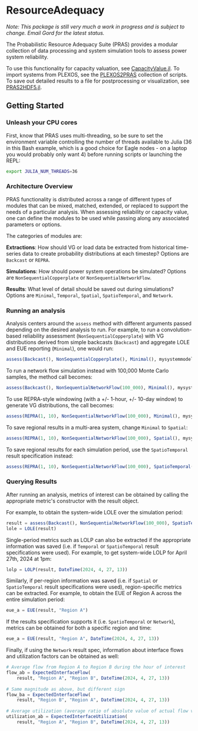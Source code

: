 # ResourceAdequacy

_Note: This package is still very much a work in progress and is subject
to change. Email Gord for the latest status._

The Probabilistic Resource Adequacy Suite (PRAS) provides a modular collection
of data processing and system simulation tools to assess power system reliability.

To use this functionality for capacity valuation, see
[CapacityValue.jl](https://github.nrel.gov/PRAS/CapacityValue.jl).
To import systems from PLEXOS, see the
[PLEXOS2PRAS](https://github.nrel.gov/PRAS/PLEXOS2PRAS) collection of scripts.
To save out detailed results to a file for postprocessing or visualization, see
[PRAS2HDF5.jl](https://github.nrel.gov/PRAS/PRAS2HDF5.jl).

## Getting Started

### Unleash your CPU cores

First, know that PRAS uses multi-threading, so be
sure to set the environment variable controlling the number of threads
available to Julia (36 in this Bash example, which is a good choice for
Eagle nodes - on a laptop you would probably only want 4) before running
scripts or launching the REPL:

```sh
export JULIA_NUM_THREADS=36
```

### Architecture Overview

PRAS functionality is distributed across a range of different types of
modules that can be mixed, matched, extended, or replaced to support the needs
of a particular analysis. When assessing reliability or capacity value, one can
define the modules to be used while passing along any associated parameters
or options.

The categories of modules are:

**Extractions**: How should VG or load data be extracted from historical
time-series data to create probability distributions at each timestep?
Options are `Backcast` or `REPRA`.

**Simulations**: How should power system operations be simulated?
Options are `NonSequentialCopperplate` or `NonSequentialNetworkFlow`.

**Results**: What level of detail should be saved out during simulations?
Options are `Minimal`, `Temporal`, `Spatial`, `SpatioTemporal`, and `Network`.

### Running an analysis

Analysis centers around the `assess` method with different arguments passed
depending on the desired analysis to run.
For example, to run a convolution-based reliability assessment
(`NonSequentialCopperplate`) with VG distributions derived from simple
backcasts (`Backcast`) and aggregate LOLE and EUE reporting (`Minimal`),
one would run:

```julia
assess(Backcast(), NonSequentialCopperplate(), Minimal(), mysystemmodel)
```

To run a network flow simulation instead with 100,000 Monte Carlo samples,
the method call becomes:

```julia
assess(Backcast(), NonSequentialNetworkFlow(100_000), Minimal(), mysystemmodel)
```

To use REPRA-style windowing (with a +/- 1-hour, +/- 10-day window)
to generate VG distributions, the call becomes:

```julia
assess(REPRA(1, 10), NonSequentialNetworkFlow(100_000), Minimal(), mysystemmodel)
```

To save regional results in a multi-area system, change `Minimal` to `Spatial`:
```julia
assess(REPRA(1, 10), NonSequentialNetworkFlow(100_000), Spatial(), mysystemmodel)
```

To save regional results for each simulation period, use the `SpatioTemporal`
result specification instead:
```julia
assess(REPRA(1, 10), NonSequentialNetworkFlow(100_000), SpatioTemporal(), mysystemmodel)
```

### Querying Results

After running an analysis, metrics of interest can be obtained by calling the
appropriate metric's constructor with the result object.

For example, to obtain the system-wide LOLE over the simulation period:

```julia
result = assess(Backcast(), NonSequentialNetworkFlow(100_000), SpatioTemporal(), mysystemmodel)
lole = LOLE(result)
```
Single-period metrics such as LOLP can also be extracted if the appropriate
information was saved (i.e. if `Temporal` or `SpatioTemporal` result
specifications were used). For example, to get system-wide LOLP for April 27th,
2024 at 1pm:

```julia
lolp = LOLP(result, DateTime(2024, 4, 27, 13))
```

Similarly, if per-region information was saved (i.e. if `Spatial` or
`SpatioTemporal` result specifications were used), region-specific metrics
can be extracted. For example, to obtain the EUE of Region A across the entire
simulation period:

```julia
eue_a = EUE(result, "Region A")
```

If the results specification supports it (i.e. `SpatioTemporal` or `Network`),
metrics can be obtained for both a specific region and time:

```julia
eue_a = EUE(result, "Region A", DateTime(2024, 4, 27, 13))
```

Finally, if using the `Network` result spec, information about interface flows
and utilization factors can be obtained as well:

```julia
# Average flow from Region A to Region B during the hour of interest
flow_ab = ExpectedInterfaceFlow(
    result, "Region A", "Region B", DateTime(2024, 4, 27, 13))
    
# Same magnitude as above, but different sign
flow_ba = ExpectedInterfaceFlow(
    result, "Region B", "Region A", DateTime(2024, 4, 27, 13))
    
# Average utilization (average ratio of absolute value of actual flow vs maximum possible after outages)
utilization_ab = ExpectedInterfaceUtilization(
    result, "Region A", "Region B", DateTime(2024, 4, 27, 13))
```
